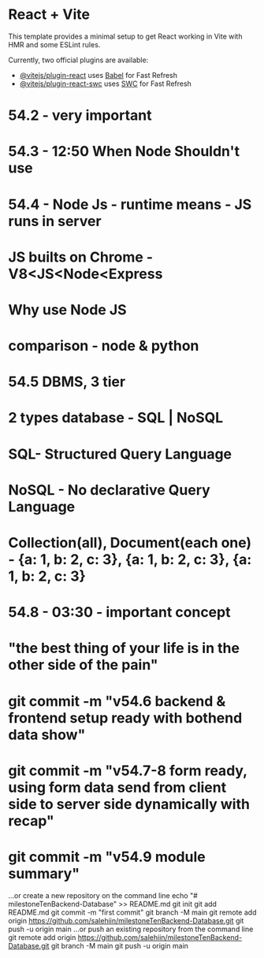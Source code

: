# React + Vite

This template provides a minimal setup to get React working in Vite with HMR and some ESLint rules.

Currently, two official plugins are available:

- [@vitejs/plugin-react](https://github.com/vitejs/vite-plugin-react/blob/main/packages/plugin-react/README.md) uses [Babel](https://babeljs.io/) for Fast Refresh
- [@vitejs/plugin-react-swc](https://github.com/vitejs/vite-plugin-react-swc) uses [SWC](https://swc.rs/) for Fast Refresh

# 54.2 - very important
# 54.3 - 12:50 When Node Shouldn't use 
# 54.4 - Node Js - runtime means - JS runs in server
# JS builts on Chrome - V8<JS<Node<Express
# Why use Node JS
# comparison - node & python
# 54.5 DBMS, 3 tier 
# 2 types database - SQL | NoSQL
# SQL- Structured Query Language
# NoSQL - No declarative Query Language
# Collection(all), Document(each one) - {a: 1, b: 2, c: 3}, {a: 1, b: 2, c: 3}, {a: 1, b: 2, c: 3}

# 54.8 - 03:30 - important concept

# "the best thing of your life is in the other side of the pain"
# git commit -m "v54.6 backend & frontend setup ready with bothend data show" 
# git commit -m "v54.7-8 form ready, using form data send from client side to server side dynamically with recap" 
# git commit -m "v54.9 module summary" 

…or create a new repository on the command line
echo "# milestoneTenBackend-Database" >> README.md
git init
git add README.md
git commit -m "first commit"
git branch -M main
git remote add origin https://github.com/salehiin/milestoneTenBackend-Database.git
git push -u origin main
…or push an existing repository from the command line
git remote add origin https://github.com/salehiin/milestoneTenBackend-Database.git
git branch -M main
git push -u origin main